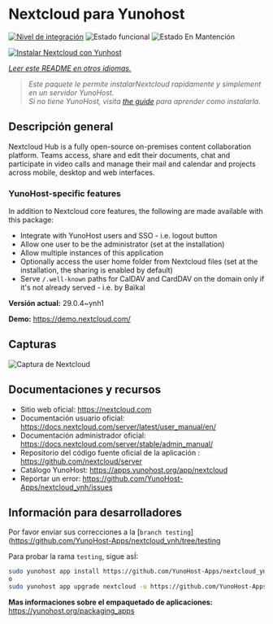 <!--
Este archivo README esta generado automaticamente<https://github.com/YunoHost/apps/tree/master/tools/readme_generator>
No se debe editar a mano.
-->

# Nextcloud para Yunohost

[![Nivel de integración](https://dash.yunohost.org/integration/nextcloud.svg)](https://ci-apps.yunohost.org/ci/apps/nextcloud/) ![Estado funcional](https://ci-apps.yunohost.org/ci/badges/nextcloud.status.svg) ![Estado En Mantención](https://ci-apps.yunohost.org/ci/badges/nextcloud.maintain.svg)

[![Instalar Nextcloud con Yunhost](https://install-app.yunohost.org/install-with-yunohost.svg)](https://install-app.yunohost.org/?app=nextcloud)

*[Leer este README en otros idiomas.](./ALL_README.md)*

> *Este paquete le permite instalarNextcloud rapidamente y simplement en un servidor YunoHost.*  
> *Si no tiene YunoHost, visita [the guide](https://yunohost.org/install) para aprender como instalarla.*

## Descripción general

Nextcloud Hub is a fully open-source on-premises content collaboration platform. Teams access, share and edit their documents, chat and participate in video calls and manage their mail and calendar and projects across mobile, desktop and web interfaces.

### YunoHost-specific features

In addition to Nextcloud core features, the following are made available with this package:

 * Integrate with YunoHost users and SSO - i.e. logout button
 * Allow one user to be the administrator (set at the installation)
 * Allow multiple instances of this application
 * Optionally access the user home folder from Nextcloud files (set at the installation, the sharing is enabled by default)
 * Serve `/.well-known` paths for CalDAV and CardDAV on the domain only if it's not already served - i.e. by Baïkal


**Versión actual:** 29.0.4~ynh1

**Demo:** <https://demo.nextcloud.com/>

## Capturas

![Captura de Nextcloud](./doc/screenshots/screenshot.png)

## Documentaciones y recursos

- Sitio web oficial: <https://nextcloud.com>
- Documentación usuario oficial: <https://docs.nextcloud.com/server/latest/user_manual/en/>
- Documentación administrador oficial: <https://docs.nextcloud.com/server/stable/admin_manual/>
- Repositorio del código fuente oficial de la aplicación : <https://github.com/nextcloud/server>
- Catálogo YunoHost: <https://apps.yunohost.org/app/nextcloud>
- Reportar un error: <https://github.com/YunoHost-Apps/nextcloud_ynh/issues>

## Información para desarrolladores

Por favor enviar sus correcciones a la [`branch testing`](https://github.com/YunoHost-Apps/nextcloud_ynh/tree/testing

Para probar la rama `testing`, sigue asÍ:

```bash
sudo yunohost app install https://github.com/YunoHost-Apps/nextcloud_ynh/tree/testing --debug
o
sudo yunohost app upgrade nextcloud -u https://github.com/YunoHost-Apps/nextcloud_ynh/tree/testing --debug
```

**Mas informaciones sobre el empaquetado de aplicaciones:** <https://yunohost.org/packaging_apps>
